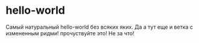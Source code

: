 ﻿# hello-world
Самый натуральный hello-world без всяких яких.
Да а тут еще и ветка с измененным ридми! прочуствуйте это!
Не за что!